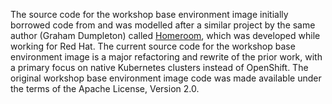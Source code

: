 The source code for the workshop base environment image initially borrowed code
from and was modelled after a similar project by the same author (Graham
Dumpleton) called [Homeroom](https://github.com/openshift-homeroom), which was
developed while working for Red Hat. The current source code for the workshop
base environment image is a major refactoring and rewrite of the prior work,
with a primary focus on native Kubernetes clusters instead of OpenShift. The
original workshop base environment image code was made available under the terms
of the Apache License, Version 2.0.
